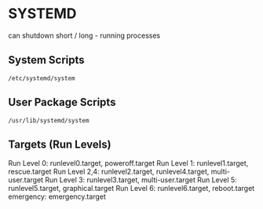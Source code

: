 # SYSTEMD
can shutdown short / long - running processes

## System Scripts
`/etc/systemd/system`

## User Package Scripts
`/usr/lib/systemd/system`

## Targets (Run Levels)
Run Level 0: runlevel0.target, poweroff.target
Run Level 1: runlevel1.target, rescue.target
Run Level 2,4: runlevel2.target, runlevel4.target, multi-user.target
Run Level 3: runlevel3.target, multi-user.target
Run Level 5: runlevel5.target, graphical.target
Run Level 6: runlevel6.target, reboot.target
emergency: emergency.target
